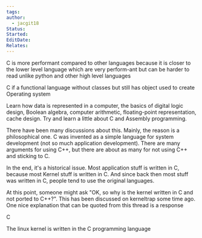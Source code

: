 ```yaml
---
tags: 
author:
  - jacgit18
Status: 
Started: 
EditDate: 
Relates:
---
```

C is more performant compared to other languages because it is closer to the lower level language which are very perform-ant but can be harder to read unlike python and other high level languages 

C if a functional language without classes but still has object used to create Operating system

Learn how data is represented in a computer, the basics of digital logic design, Boolean algebra, computer arithmetic, floating-point representation, cache design. Try and learn a little about C and Assembly programming. 



There have been many discussions about this. Mainly, the reason is a philosophical one. C was invented as a simple language for system development (not so much application development). There are many arguments for using C++, but there are about as many for not using C++ and sticking to C. 

In the end, it's a historical issue. Most application stuff is written in C, because most Kernel stuff is written in C. And since back then most stuff was written in C, people tend to use the original languages. 

At this point, someone might ask "OK, so why is the kernel written in C and not ported to C++?". This has been discussed on kerneltrap some time ago. One nice explanation that can be quoted from this thread is a response 

C 

The linux kernel is written in the C programming language


